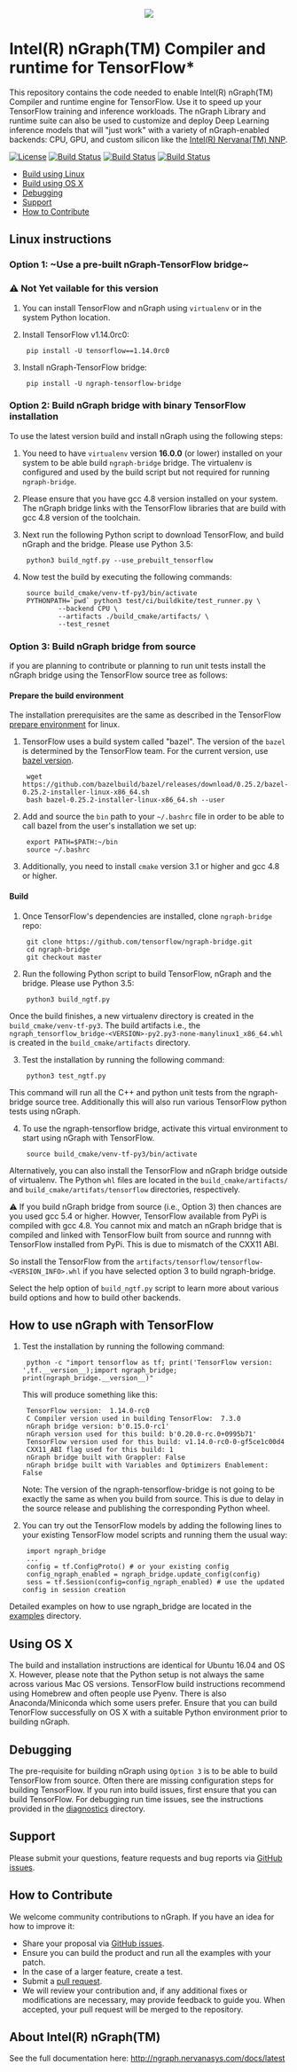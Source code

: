 
<p align="center">
  <img src="images/ngraph-logo.png">
</p>

# Intel(R) nGraph(TM) Compiler and runtime for TensorFlow*

This repository contains the code needed to enable Intel(R) nGraph(TM) Compiler and 
runtime engine for TensorFlow. Use it to speed up your TensorFlow training and 
inference workloads. The nGraph Library and runtime suite can also be used to 
customize and deploy Deep Learning inference models that will "just work" with 
a variety of nGraph-enabled backends: CPU, GPU, and custom silicon like the 
[Intel(R) Nervana(TM) NNP](https://itpeernetwork.intel.com/inteldcisummit-artificial-intelligence/).

[![License](https://img.shields.io/badge/License-Apache%202.0-blue.svg)](https://github.com/tensorflow/ngraph-bridge/blob/master/LICENSE)
[![Build Status](https://badge.buildkite.com/180bbf814f1a884219849b4838cbda5fa1e03715e494185be3.svg?branch=master)](https://buildkite.com/ngraph/ngtf-cpu-ubuntu)
[![Build Status](https://badge.buildkite.com/ae8d39ef4a18eb238b58ab0637fb97e85b86e85822a08b96d1.svg?branch=master)](https://buildkite.com/ngraph/ngtf-cpu-centos)
[![Build Status](https://badge.buildkite.com/0aeaff43e378d387a160d30083f203f7147f010e3fb15b01d1.svg?branch=master)](https://buildkite.com/ngraph/ngtf-cpu-ubuntu-binary-tf)

*   [Build using Linux](#linux-instructions)
*   [Build using OS X](#using-os-x)
*   [Debugging](#debugging)
*   [Support](#support)
*   [How to Contribute](#how-to-contribute)


## Linux instructions


### Option 1: ~Use a pre-built nGraph-TensorFlow bridge~ 
### :warning: Not Yet vailable for this version 

1. You can install TensorFlow and nGraph using `virtualenv` or in the system Python location. 

2. Install TensorFlow v1.14.0rc0:

        pip install -U tensorflow==1.14.0rc0

3. Install nGraph-TensorFlow bridge:

        pip install -U ngraph-tensorflow-bridge
   
### Option 2: Build nGraph bridge with binary TensorFlow installation

To use the latest version build and install nGraph using the following steps: 

1. You need to have `virtualenv` version **16.0.0** (or lower) installed on your system to be able build `ngraph-bridge` bridge. The virtualenv is configured and used by the build script but not required for running `ngraph-bridge`. 

2. Please ensure that you have gcc 4.8 version installed on your system. The nGraph bridge links with the TensorFlow libraries that are build with gcc 4.8 version of the toolchain. 

3. Next run the following Python script to download TensorFlow, and build nGraph and the bridge. Please use Python 3.5:

        python3 build_ngtf.py --use_prebuilt_tensorflow

4. Now test the build by executing the following commands:

        source build_cmake/venv-tf-py3/bin/activate
        PYTHONPATH=`pwd` python3 test/ci/buildkite/test_runner.py \
                --backend CPU \
                --artifacts ./build_cmake/artifacts/ \
                --test_resnet

### Option 3: Build nGraph bridge from source

if you are planning to contribute or planning to run unit tests install the nGraph 
bridge using the TensorFlow source tree as follows: 

#### Prepare the build environment

The installation prerequisites are the same as described in the TensorFlow 
[prepare environment] for linux.

1. TensorFlow uses a build system called "bazel". The version of the `bazel` is determined by the TensorFlow team. For the current version, use [bazel version].

        wget https://github.com/bazelbuild/bazel/releases/download/0.25.2/bazel-0.25.2-installer-linux-x86_64.sh      
        bash bazel-0.25.2-installer-linux-x86_64.sh --user

2. Add and source the ``bin`` path to your ``~/.bashrc`` file in order to be 
   able to call bazel from the user's installation we set up:

        export PATH=$PATH:~/bin
        source ~/.bashrc   

3. Additionally, you need to install `cmake` version 3.1 or higher and gcc 4.8 or higher. 


#### Build 

1. Once TensorFlow's dependencies are installed, clone `ngraph-bridge` repo:

        git clone https://github.com/tensorflow/ngraph-bridge.git
        cd ngraph-bridge
        git checkout master

   
2. Run the following Python script to build TensorFlow, nGraph and the bridge. Please use Python 3.5:

        python3 build_ngtf.py

Once the build finishes, a new virtualenv directory is created in the `build_cmake/venv-tf-py3`. The build artifacts i.e., the `ngraph_tensorflow_bridge-<VERSION>-py2.py3-none-manylinux1_x86_64.whl` is created in the `build_cmake/artifacts` directory. 

3. Test the installation by running the following command:
      
        python3 test_ngtf.py

This command will run all the C++ and python unit tests from the ngraph-bridge source tree. Additionally this will also run various TensorFlow python tests using nGraph.

4. To use the ngraph-tensorflow bridge, activate this virtual environment to start using nGraph with TensorFlow. 

        source build_cmake/venv-tf-py3/bin/activate
 
Alternatively, you can also install the TensorFlow and nGraph bridge outside of virtualenv. The Python `whl` files are located in the `build_cmake/artifacts/` and `build_cmake/artifats/tensorflow` directories, respectively. 

:warning: If you build nGraph bridge from source (i.e., Option 3) then chances are you used gcc 5.4 or higher. Howver, TensorFlow available from PyPi is compiled with gcc 4.8. You cannot mix and match an nGraph bridge that is compiled and linked with TensorFlow built from source and runnng with TensorFlow installed from PyPi. This is due to mismatch of the CXX11 ABI. 

So install the TensorFlow from the `artifacts/tensorflow/tensorflow-<VERSION_INFO>.whl` if you have selected option 3 to build ngraph-bridge.

Select the help option of `build_ngtf.py` script to learn more about various build options and how to build other backends. 

## How to use nGraph with TensorFlow

1. Test the installation by running the following command:

        python -c "import tensorflow as tf; print('TensorFlow version: ',tf.__version__);import ngraph_bridge; print(ngraph_bridge.__version__)"

   This will produce something like this:

        TensorFlow version:  1.14.0-rc0
        C Compiler version used in building TensorFlow:  7.3.0
        nGraph bridge version: b'0.15.0-rc1'
        nGraph version used for this build: b'0.20.0-rc.0+0995b71'
        TensorFlow version used for this build: v1.14.0-rc0-0-gf5ce1c00d4
        CXX11_ABI flag used for this build: 1
        nGraph bridge built with Grappler: False
        nGraph bridge built with Variables and Optimizers Enablement: False

    Note: The version of the ngraph-tensorflow-bridge is not going to be exactly the same as when you build from source. This is due to delay in the source release and publishing the corresponding Python wheel. 

2. You can try out the TensorFlow models by adding the following lines to your existing TensorFlow model scripts and running them the usual way:

        import ngraph_bridge
        ...
        config = tf.ConfigProto() # or your existing config
        config_ngraph_enabled = ngraph_bridge.update_config(config)
        sess = tf.Session(config=config_ngraph_enabled) # use the updated config in session creation

Detailed examples on how to use ngraph_bridge are located in the [examples] directory.

## Using OS X 

The build and installation instructions are identical for Ubuntu 16.04 and OS X. However, please
note that the Python setup is not always the same across various Mac OS versions. TensorFlow build
instructions recommend using Homebrew and often people use Pyenv. There is also Anaconda/Miniconda 
which some users prefer. Ensure that you can build TenorFlow successfully on OS X with a suitable 
Python environment prior to building nGraph.  

## Debugging

The pre-requisite for building nGraph using `Option 3` is to be able to build TensorFlow from source. Often there are missing configuration steps for building TensorFlow. If you run into build issues, first ensure that you can build TensorFlow. For debugging run time issues, see the instructions provided in the [diagnostics] directory.

## Support

Please submit your questions, feature requests and bug reports via [GitHub issues].

## How to Contribute

We welcome community contributions to nGraph. If you have an idea for how to 
improve it:

* Share your proposal via [GitHub issues].
* Ensure you can build the product and run all the examples with your patch.
* In the case of a larger feature, create a test.
* Submit a [pull request].
* We will review your contribution and, if any additional fixes or
  modifications are necessary, may provide feedback to guide you. When
  accepted, your pull request will be merged to the repository.


## About Intel(R) nGraph(TM)

See the full documentation here:  <http://ngraph.nervanasys.com/docs/latest>


[linux-based install instructions on the TensorFlow website]:https://www.tensorflow.org/install/install_linux
[tensorflow]:https://github.com/tensorflow/tensorflow.git
[open-source C++ library, compiler and runtime]: http://ngraph.nervanasys.com/docs/latest/
[DSO]:http://csweb.cs.wfu.edu/~torgerse/Kokua/More_SGI/007-2360-010/sgi_html/ch03.html
[Github issues]: https://github.com/tensorflow/ngraph-bridge/issues
[pull request]: https://github.com/tensorflow/ngraph-bridge/pulls
[bazel version]: https://github.com/bazelbuild/bazel/releases/tag/0.25.2
[prepare environment]: https://www.tensorflow.org/install/install_sources#prepare_environment_for_linux
[diagnostics]:diagnostics/README.md
[examples]:examples/README.md
[ops]:http://ngraph.nervanasys.com/docs/latest/ops/index.html
[nGraph]:https://github.com/NervanaSystems/ngraph 
[ngraph-bridge]:https://github.com/tensorflow/ngraph-bridge.git 
 
